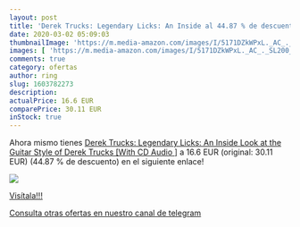 ```yaml
---
layout: post
title: 'Derek Trucks: Legendary Licks: An Inside al 44.87 % de descuento'
date: 2020-03-02 05:09:03
thumbnailImage: 'https://m.media-amazon.com/images/I/5171DZkWPxL._AC_._SL200_.jpg'
images: [ 'https://m.media-amazon.com/images/I/5171DZkWPxL._AC_._SL200_.jpg' ]
comments: true
category: ofertas
author: ring
slug: 1603782273
description:
actualPrice: 16.6 EUR
comparePrice: 30.11 EUR
inStock: true
---
```


Ahora mismo tienes [Derek Trucks: Legendary Licks: An Inside Look at the Guitar Style of Derek Trucks [With CD  Audio ]](https://www.amazon.es/dp/1603782273/?tag=redken-21) a 16.6 EUR (original: 30.11 EUR) (44.87 %  de descuento) en el siguiente enlace!

[![](https://m.media-amazon.com/images/I/5171DZkWPxL._AC_._SL200_.jpg)](https://www.amazon.es/dp/1603782273/?tag=redken-21)

[Visítala!!!](https://www.amazon.es/dp/1603782273/?tag=redken-21)

[Consulta otras ofertas en nuestro canal de telegram](https://t.me/s/ofertas25)
